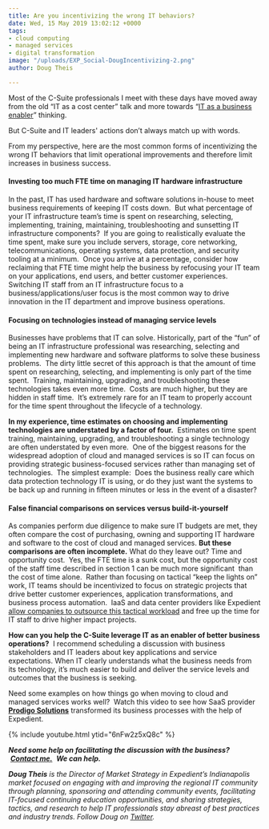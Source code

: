 ```yaml
---
title: Are you incentivizing the wrong IT behaviors?
date: Wed, 15 May 2019 13:02:12 +0000
tags:
- cloud computing
- managed services
- digital transformation
image: "/uploads/EXP_Social-DougIncentivizing-2.png"
author: Doug Theis

---
```

Most of the C-Suite professionals I meet with these days have moved away from the old “IT as a cost center” talk and more towards “[IT as a business enabler](https://www.expedient.com/blog/expedient-enterprise-cloud-vs-on-prem-vmware-the-business-case-for-turnkey-infrastructure-as-a-service/)” thinking. 

But C-Suite and IT leaders' actions don’t always match up with words. 

From my perspective, here are the most common forms of incentivizing the wrong IT behaviors that limit operational improvements and therefore limit increases in business success.

#### Investing too much FTE time on managing IT hardware infrastructure

In the past, IT has used hardware and software solutions in-house to meet business requirements of keeping IT costs down.  But what percentage of your IT infrastructure team’s time is spent on researching, selecting, implementing, training, maintaining, troubleshooting and sunsetting IT infrastructure components?  If you are going to realistically evaluate the time spent, make sure you include servers, storage, core networking, telecommunications, operating systems, data protection, and security tooling at a minimum.  Once you arrive at a percentage, consider how reclaiming that FTE time might help the business by refocusing your IT team on your applications, end users, and better customer experiences.  Switching IT staff from an IT infrastructure focus to a business/applications/user focus is the most common way to drive innovation in the IT department and improve business operations.

#### Focusing on technologies instead of managing service levels

Businesses have problems that IT can solve. Historically, part of the “fun” of being an IT infrastructure professional was researching, selecting and implementing new hardware and software platforms to solve these business problems.  The dirty little secret of this approach is that the amount of time spent on researching, selecting, and implementing is only part of the time spent.  Training, maintaining, upgrading, and troubleshooting these technologies takes even more time.  Costs are much higher, but they are hidden in staff time.  It’s extremely rare for an IT team to properly account for the time spent throughout the lifecycle of a technology. 

**In my experience, time estimates on choosing and implementing technologies are understated by a factor of four.**  Estimates on time spent training, maintaining, upgrading, and troubleshooting a single technology are often understated by even more.  One of the biggest reasons for the widespread adoption of cloud and managed services is so IT can focus on providing strategic business-focused services rather than managing set of technologies.  The simplest example:  Does the business really care which data protection technology IT is using, or do they just want the systems to be back up and running in fifteen minutes or less in the event of a disaster?

#### False financial comparisons on services versus build-it-yourself

As companies perform due diligence to make sure IT budgets are met, they often compare the cost of purchasing, owning and supporting IT hardware and software to the cost of cloud and managed services. **But these comparisons are often incomplete.** What do they leave out? Time and opportunity cost.  Yes, the FTE time is a sunk cost, but the opportunity cost of the staff time described in section 1 can be much more significant  than the cost of time alone.  Rather than focusing on tactical “keep the lights on” work, IT teams should be incentivized to focus on strategic projects that drive better customer experiences, application transformations, and business process automation.  IaaS and data center providers like Expedient [allow companies to outsource this tactical workload](https://www.expedient.com/blog/expedient-enterprise-cloud-vs-on-prem-vmware-the-business-case-for-turnkey-infrastructure-as-a-service/) and free up the time for IT staff to drive higher impact projects.

**How can you help the C-Suite leverage IT as an enabler of better business operations?**  I recommend scheduling a discussion with business stakeholders and IT leaders about key applications and service expectations. When IT clearly understands what the business needs from its technology, it’s much easier to build and deliver the service levels and outcomes that the business is seeking.

Need some examples on how things go when moving to cloud and managed services works well?  Watch this video to see how SaaS provider [**Prodigo Solutions**](https://www.prodigosolutions.com/) transformed its business processes with the help of Expedient. 

{% include youtube.html ytid="6nFw2z5xQ8c" %}

**_Need some help on facilitating the discussion with the business?_**  [**_Contact me._**](mailto:doug.theis@expedient.com)  **_We can help._**

**_Doug Theis_** _is the Director of Market Strategy in Expedient’s Indianapolis market focused on engaging with and improving the regional IT community through planning, sponsoring and attending community events, facilitating IT-focused continuing education opportunities, and sharing strategies, tactics, and research to help IT professionals stay abreast of best practices and industry trends. Follow Doug on_ [_Twitter_](https://twitter.com/dougtheis)_._